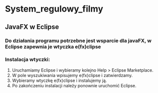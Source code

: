# System_regulowy_filmy
## JavaFX w Eclipse
### Do działania programu potrzebne jest wsparcie dla javaFX, w Eclipse zapewnia je wtyczka e(fx)clipse
### Instalacja wtyczki:
1. Uruchamiamy Eclipse i wybieramy kolejno Help > Eclipse Marketplace.
2. W pole wyszukiwania wpisujemy e(fx)clipse i zatwierdzamy.
3. Wybieramy wtyczkę e(fx)clipse i instalujemy ją.
4. Po zakończeniu instalacji należy ponownie uruchomić Eclipse.